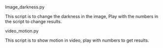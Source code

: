Image_darkness.py

This script is to change the darkness in the image, Play with the numbers in the script to change results.

video_motion.py

This script is to show motion in  video, play with numbers to get results.